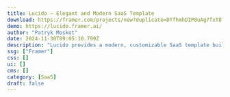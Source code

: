 ```yaml
---
title: Lucido — Elegant and Modern SaaS Template
download: https://framer.com/projects/new?duplicate=DTfhmhDIP0uAg7fxT8fW&via=pmoskot&duplicateType=siteTemplate
demo: https://lucido.framer.ai/
author: "Patryk Moskot"
date: 2024-11-30T09:05:10.799Z
description: "Lucido provides a modern, customizable SaaS template built to enhance your business. With intuitive layouts, responsive design, and advanced features, it streamlines workflows while offering a sleek, professional online presence."
ssg: ["Framer"]
css: []
ui: []
cms: []
category: [SaaS]
draft: false
---
```

